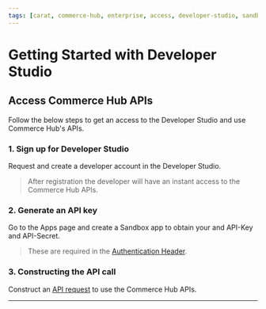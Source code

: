 ```yaml
---
tags: [carat, commerce-hub, enterprise, access, developer-studio, sandbox, developer-portal, enroll, enrollment, api, getting-started]
---
```


# Getting Started with Developer Studio 

## Access Commerce Hub APIs

Follow the below steps to get an access to the Developer Studio and use Commerce Hub's APIs.

### 1. Sign up for  Developer Studio

Request and create a developer account in the Developer Studio.

<!-- theme: info -->
> After registration the developer will have an instant access to the Commerce Hub APIs.

### 2. Generate an API key

Go to the Apps page and create a Sandbox app to obtain your and API-Key and API-Secret.

<!-- theme: info -->
> These are required in the [Authentication Header](?path=docs/Resources/API-Documents/Authentication-Header.md).

### 3. Constructing the API call

Construct an [API request](?path=docs/Resources/API-Documents/Use-Our-APIs.md) to use the Commerce Hub APIs.

---